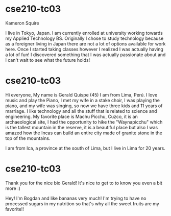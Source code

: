
# cse210-tc03

Kameron Squire

I live in Tokyo, Japan. I am currently enrolled at university working towards
my Applied Technology BS. Originally I chose to study technology because as a 
foreigner living in Japan there are not a lot of options available for work 
here. Once I started taking classes however I realized I was actually having a
 lot of fun! I discovered something that I was actually passionate about and I
  can't wait to see what the future holds!


# cse210-tc03

Hi everyone, My name is Gerald Quispe (45) I am from Lima, Perú. I love music and play the Piano, I met my wife in a stake choir, I was playing the piano, and my wife was singing, so now we have three kids and 11 years of marriage. I like technology and all the stuff that is related to science and engineering. My favorite place is Machu Picchu, Cuzco, it is an archaeological site, I had the opportunity to hike the "Waynapicchu" which is the tallest mountain in the reserve, it is a beautiful place but also I was amazed how the Incas can build an entire city made of granite stone in the top of the mountains.

I am from Ica, a province at the south of Lima, but I live in Lima for 20 years.

# cse210-tc03

Thank you for the nice bio Gerald!
It's nice to get to to know you even a bit more :)

Hey!
I'm Bogdan and like bananas very much!
I'm trying to have no processed sugars in my nutrition so that's why all the sweet fruits are my favorite!!

